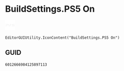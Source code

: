# BuildSettings.PS5 On
![](/img/BuildSettings.PS5%20On.png)

``` CSharp
EditorGUIUtility.IconContent("BuildSettings.PS5 On")
```
## GUID
```
6012666984125897113
```

